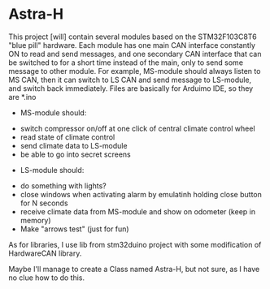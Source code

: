 # Astra-H
This project [will] contain several modules based on the STM32F103C8T6 "blue pill" hardware.
Each module has one main CAN interface constantly ON to read and send messages, and one secondary CAN interface that can be switched to for a short time instead of the main, only to send some message to other module.
For example, MS-module should always listen to MS CAN, then it can switch to LS CAN and send message to LS-module, and switch back immediately.
Files are basically for Arduimo IDE, so they are *.ino 

* MS-module should:
- switch compressor on/off at one click of central climate control wheel 
- read state of climate control
- send climate data to LS-module
- be able to go into secret screens

* LS-module should:
- do something with lights?
- close windows when activating alarm
	by emulatinh holding close button for N seconds
- receive climate data from MS-module and show on odometer (keep in memory)
- Make "arrows test" (just for fun)

As for libraries, I use lib from stm32duino project with some modification of HardwareCAN library.

Maybe I'll manage to create a Class named Astra-H, but not sure, as I have no clue how to do this.

